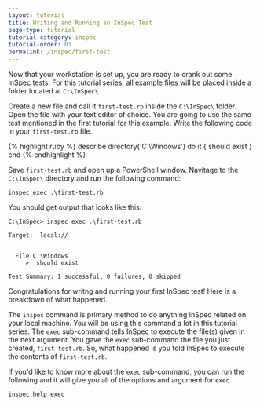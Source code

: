 ```yaml
---
layout: tutorial
title: Writing and Running an InSpec Test
page-type: tutorial
tutorial-category: inspec
tutorial-order: 03
permalink: /inspec/first-test
---
```


Now that your workstation is set up, you are ready to crank out some InSpec tests. For this tutorial series, all example files will be placed inside a folder located at `C:\InSpec\`. 

Create a new file and call it `first-test.rb` inside the `C:\InSpec\` folder. Open the file with your text editor of choice. You are going to use the same test mentioned in the first tutorial for this example. Write the following code in your `first-test.rb` file.

{% highlight ruby %}
describe directory('C:\Windows') do
  it { should exist }
end
{% endhighlight %}

Save `first-test.rb` and open up a PowerShell window. Navitage to the `C:\InSpec\` directory and run the following command:

```
inspec exec .\first-test.rb
```

You should get output that looks like this:

```
C:\InSpec> inspec exec .\first-test.rb

Target:  local://


  File C:\Windows
     ✔  should exist

Test Summary: 1 successful, 0 failures, 0 skipped
```

Congratulations for writng and running your first InSpec test! Here is a breakdown of what happened.

The `inspec` command is primary method to do anything InSpec related on your local machine. You will be using this command a lot in this tutorial series. The `exec` sub-command tells InSpec to execute the file(s) given in the next argument. You gave the `exec` sub-command the file you just created, `first-test.rb`. So, what happened is you told InSpec to execute the contents of `first-test.rb`.

If you'd like to know more about the `exec` sub-command, you can run the following and it will give you all of the options and argument for `exec`.

```
inspec help exec
```
